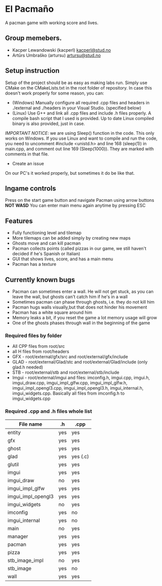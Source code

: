 # El Pacmaño

A pacman game with working score and lives.

## Group memebers.
- Kacper Lewandowski (kacperl) kacperl@stud.no
- Artūrs Umbraško (artursu) artursu@stud.no

## Setup instruction
Setup of the project should be as easy as making labs run. Simply use CMake on the CMakeLists.txt in the root folder of repository.
In case this doesn't work properly for some reason, you can:
- (Windows) Manually configure all required .cpp files and headers in ./external and ./headers in your Visual Studio. (specified below)
- (Linux) Use G++ and link all .cpp files and include .h files properly. A compile bash script that I used is provided. Up to date Linux compiled binary is also provided, just in case.
    
*IMPORTANT NOTICE*: we are using Sleep() function in the code. This only works on Windows. If you use Linux and want to compile and run the code, you need to uncomment #include <unistd.h> and line 168 (sleep(1)) in main.cpp, and comment out line 169 (Sleep(1000)). They are marked with comments in that file.
- Create an issue

On our PC's it worked properly, but sometimes it do be like that. 

## Ingame controls
Press on the start game button and navigate Pacman using arrow buttons **NOT WASD**
You can enter main menu again anytime by pressing ESC

## Features
- Fully functioning level and tilemap
- More tilemaps can be added simply by creating new maps
- Ghosts move and can kill pacman
- Pacman collects points (called pizzas in our game, we still haven't decided if he's Spanish or Italian)
- GUI that shows lives, score, and has a main menu
- Pacman has a texture

## Currently known bugs
- Pacman can sometimes enter a wall. He will not get stuck, as you can leave the wall, but ghosts can't catch him if he's in a wall
- Sometimes pacman can phase through ghosts, i.e. they do not kill him
- Pacman hugs walls visually,but that does not hinder his movement
- Pacman has a white square around him
- Memory leaks a bit, if you reset the game a lot memory usage will grow
- One of the ghosts phases through wall in the beginning of the game

### Required files by folder
- All CPP files from root/src
- all H files from root/headers
- GFX - root/external/gfx/src and root/external/gfx/include
- GLAD - root/external/Glad/stc and root/external/Glad/include (only glad.h needed)
- STB - root/external/stb and root/external/stb/include
- Imgui - root/external/imgui and files: imconfig.h, imgui.cpp, imgui.h, imgui_draw.cpp, imgui_impl_glfw.cpp, imgui_impl_glfw.h, imgui_impl_opengl3.cpp, imgui_impl_opengl3.h, imgui_internal.h, imgui_widgets.cpp. Basically all files from imconfig.h to imgui_widgets.cpp

### Required .cpp and .h files whole list
| File name | .h | .cpp |
| --------- | -- | ---- |
| entity | yes | yes |
| gfx | yes | yes |
| ghost | yes | yes |
| glad | yes | yes (.c) |
| glutil | yes | yes |
| imgui | yes | yes |
| imgui_draw | no | yes |
| imgui_impl_glfw | yes | yes |
| imgui_impl_opengl3 | yes | yes |
| imgui_widgets | no | yes |
| imconfig | yes | no |
| imgui_internal | yes | no |
| main | no | yes |
| manager | yes | yes |
| pacman  | yes | yes |
| pizza | yes | yes |
| stb_image_impl | no | yes |
| stb_image | yes | no |
| wall | yes | yes |
